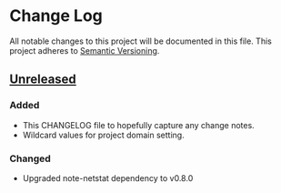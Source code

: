 # Change Log
All notable changes to this project will be documented in this file.
This project adheres to [Semantic Versioning](http://semver.org/).

## [Unreleased][unreleased]
### Added
- This CHANGELOG file to hopefully capture any change notes.
- Wildcard values for project domain setting.

### Changed
- Upgraded note-netstat dependency to v0.8.0

[unreleased]: https://github.com/danielkrainas/tinkr/compare/v0.1.11...HEAD